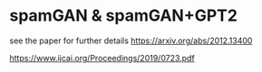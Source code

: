 # spamGAN & spamGAN+GPT2
see the paper for further details 
https://arxiv.org/abs/2012.13400

https://www.ijcai.org/Proceedings/2019/0723.pdf

